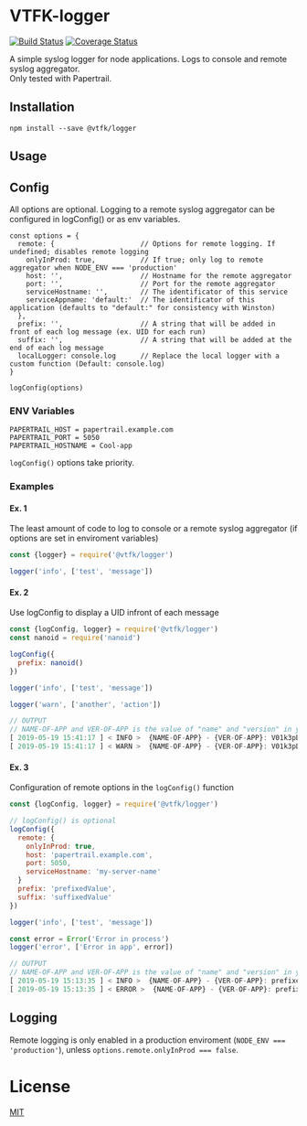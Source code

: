 # VTFK-logger

[![Build Status](https://travis-ci.com/vtfk/node-shared-logger.svg?branch=master)](https://travis-ci.com/vtfk/node-shared-logger)
[![Coverage Status](https://coveralls.io/repos/github/vtfk/node-shared-logger/badge.svg?branch=master)](https://coveralls.io/github/vtfk/node-shared-logger?branch=master)

A simple syslog logger for node applications. Logs to console and remote syslog aggregator.  
Only tested with Papertrail.

## Installation

`npm install --save @vtfk/logger`

## Usage

## Config
All options are optional. Logging to a remote syslog aggregator can be configured in logConfig() or as env variables.
```
const options = {
  remote: {                     // Options for remote logging. If undefined; disables remote logging
    onlyInProd: true,           // If true; only log to remote aggregator when NODE_ENV === 'production'
    host: '',                   // Hostname for the remote aggregator
    port: '',                   // Port for the remote aggregator
    serviceHostname: '',        // The identificator of this service
    serviceAppname: 'default:'  // The identificator of this application (defaults to "default:" for consistency with Winston)
  },
  prefix: '',                   // A string that will be added in front of each log message (ex. UID for each run)
  suffix: '',                   // A string that will be added at the end of each log message
  localLogger: console.log      // Replace the local logger with a custom function (Default: console.log)
}

logConfig(options)
```


### ENV Variables
```
PAPERTRAIL_HOST = papertrail.example.com
PAPERTRAIL_PORT = 5050
PAPERTRAIL_HOSTNAME = Cool-app
```
`logConfig()` options take priority.

### Examples
#### Ex. 1
The least amount of code to log to console or a remote syslog aggregator (if options are set in enviroment variables)
```js
const {logger} = require('@vtfk/logger')

logger('info', ['test', 'message'])
```
#### Ex. 2
Use logConfig to display a UID infront of each message
```js
const {logConfig, logger} = require('@vtfk/logger')
const nanoid = require('nanoid')

logConfig({
  prefix: nanoid()
})

logger('info', ['test', 'message'])

logger('warn', ['another', 'action'])

// OUTPUT 
// NAME-OF-APP and VER-OF-APP is the value of "name" and "version" in your package.json
[ 2019-05-19 15:41:17 ] < INFO >  {NAME-OF-APP} - {VER-OF-APP}: V01k3pDpHCBkAHPyCvOOl - test - message
[ 2019-05-19 15:41:17 ] < WARN >  {NAME-OF-APP} - {VER-OF-APP}: V01k3pDpHCBkAHPyCvOOl - another - action
```
#### Ex. 3
Configuration of remote options in the `logConfig()` function
```js
const {logConfig, logger} = require('@vtfk/logger')

// logConfig() is optional
logConfig({
  remote: {
    onlyInProd: true,
    host: 'papertrail.example.com',
    port: 5050,
    serviceHostname: 'my-server-name'
  }
  prefix: 'prefixedValue',
  suffix: 'suffixedValue'
})

logger('info', ['test', 'message'])

const error = Error('Error in process')
logger('error', ['Error in app', error])

// OUTPUT
// NAME-OF-APP and VER-OF-APP is the value of "name" and "version" in your package.json
[ 2019-05-19 15:13:35 ] < INFO >  {NAME-OF-APP} - {VER-OF-APP}: prefixedValue - test - message - suffixedValue
[ 2019-05-19 15:13:35 ] < ERROR >  {NAME-OF-APP} - {VER-OF-APP}: prefixedValue - Error in app - Error: Error in process - suffixedValue
```

## Logging
Remote logging is only enabled in a production enviroment (`NODE_ENV === 'production'`), unless `options.remote.onlyInProd === false`.

# License

[MIT](LICENSE)
